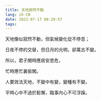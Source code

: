 ```yaml
---
title: 天地寂然不動
lang: zh-CN
date: 2022-07-17 08:20:57
tags:
---
```


天地像似寂然不動，但氣候變化從不停息；

日夜不停的交替，但日月的光明，卻萬古不變。

所以，君子閑時應居安思危，

忙時應忙裏偷閑。

人要效法天地，不變中有變，變種有不變。

平時心中不過於鬆懈，臨事内心不可浮躁。
